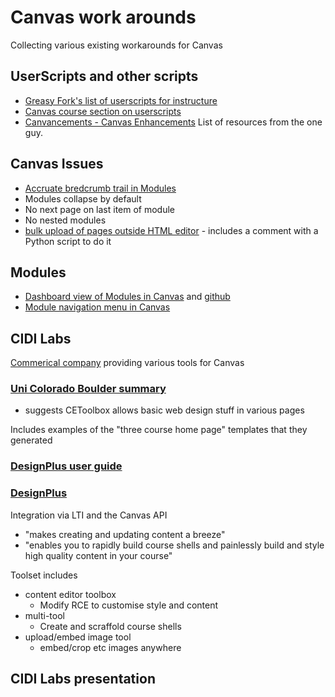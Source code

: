 # Canvas work arounds

Collecting various existing workarounds for Canvas

## UserScripts and other scripts

- [Greasy Fork's list of userscripts for instructure](https://greasyfork.org/en/scripts/by-site/instructure.com)
- [Canvas course section on userscripts](https://learn.canvas.net/courses/1176/pages/1-dot-3-1-userscripts-and-script-managers)
- [Canvancements - Canvas Enhancements](https://community.canvaslms.com/t5/Higher-Ed-Canvas-Users/Canvancements-Canvas-Enhancements/ba-p/246997)
    List of resources from the one guy. 

## Canvas Issues

- [Accruate bredcrumb trail in Modules](https://community.canvaslms.com/t5/Idea-Conversations/Accurate-Breadcrumb-Trail-in-Modules/idi-p/379129/page/4)
- Modules collapse by default
- No next page on last item of module
- No nested modules
- [bulk upload of pages outside HTML editor](https://community.canvaslms.com/t5/Idea-Conversations/Bulk-upload-of-pages-created-in-an-outside-HTML-editor/idi-p/450488) - includes a comment with a Python script to do it

## Modules

- [Dashboard view of Modules in Canvas](https://learntech.medsci.ox.ac.uk/wordpress-blog/a-dashboard-view-of-modules-in-canvas-v2/) and [github](https://github.com/msdlt/canvas-module-tiles)
- [Module navigation menu in Canvas](https://learntech.medsci.ox.ac.uk/wordpress-blog/towards-a-navigation-menu-in-instructure-canvas/)

## CIDI Labs

[Commerical company](https://cidilabs.com/) providing various tools for Canvas 

### [Uni Colorado Boulder summary](https://oit.colorado.edu/services/teaching-learning-applications/canvas/enhancements-integrations/integrations/cidi-labs)

- suggests CEToolbox allows basic web design stuff in various pages

Includes examples of the "three course home page" templates that they generated

### [DesignPlus user guide](https://cidilabs.instructure.com/courses/102)


### [DesignPlus](https://cidilabs.com/landing/design-tools/)

Integration via LTI and the Canvas API

- "makes creating and updating content a breeze"
- "enables you to rapidly build course shells and painlessly build and style high quality content in your course"

Toolset includes
- content editor toolbox
  - Modify RCE to customise style and content
- multi-tool
  - Create and scraffold course shells
- upload/embed image tool 
  - embed/crop etc images anywhere

## CIDI Labs presentation

